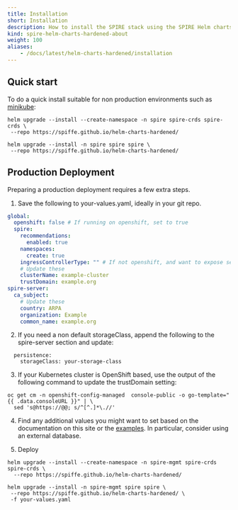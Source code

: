 ```yaml
---
title: Installation
short: Installation
description: How to install the SPIRE stack using the SPIRE Helm charts
kind: spire-helm-charts-hardened-about
weight: 100
aliases:
    - /docs/latest/helm-charts-hardened/installation
---
```


## Quick start

To do a quick install suitable for non production environments such as [minikube](https://minikube.sigs.k8s.io/docs/):

```
helm upgrade --install --create-namespace -n spire spire-crds spire-crds \
 --repo https://spiffe.github.io/helm-charts-hardened/

helm upgrade --install -n spire spire spire \
 --repo https://spiffe.github.io/helm-charts-hardened/
```

## Production Deployment

Preparing a production deployment requires a few extra steps.

1. Save the following to your-values.yaml, ideally in your git repo.
```yaml
global:
  openshift: false # If running on openshift, set to true
  spire:
    recommendations:
      enabled: true
    namespaces:
      create: true
    ingressControllerType: "" # If not openshift, and want to expose services, set to a supported option [ingress-nginx]
    # Update these
    clusterName: example-cluster
    trustDomain: example.org
spire-server:
  ca_subject:
    # Update these
    country: ARPA
    organization: Example
    common_name: example.org
```

2. If you need a non default storageClass, append the following to the spire-server section and update:
```
  persistence:
    storageClass: your-storage-class
```

3. If your Kubernetes cluster is OpenShift based, use the output of the following command to update the trustDomain setting:
```shell
oc get cm -n openshift-config-managed  console-public -o go-template="{{ .data.consoleURL }}" | \
  sed 's@https://@@; s/^[^.]*\.//'
```

4. Find any additional values you might want to set based on the documentation on this site or the [examples](https://github.com/spiffe/helm-charts-hardened/tree/main/examples). In particular, consider using an external database.

5. Deploy

```shell
helm upgrade --install --create-namespace -n spire-mgmt spire-crds spire-crds \
  --repo https://spiffe.github.io/helm-charts-hardened/

helm upgrade --install -n spire-mgmt spire spire \
 --repo https://spiffe.github.io/helm-charts-hardened/ \
 -f your-values.yaml
```
